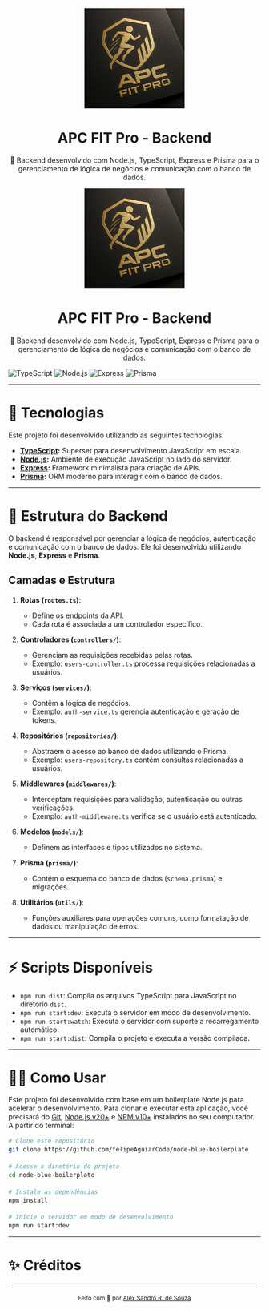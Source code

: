 <div align="center">
  <img src="https://github.com/alexsrs/apc-fit-pro/blob/main/apcpro-web/public/images/logo-na-capa.png" alt="Logo" height="200">
  <h1 align="center"><strong>APC FIT Pro - Backend</strong></h1>
  <p align="center">
    🚀 Backend desenvolvido com Node.js, TypeScript, Express e Prisma para o gerenciamento de lógica de negócios e comunicação com o banco de dados.
  </p>
</div>

<div align="center">
  <img src="\apcpro-web\public\images\logo-na-capa.png" alt="Logo" height="200">
  <h1 align="center"><strong>APC FIT Pro - Backend</strong></h1>
  <p align="center">
    🚀 Backend desenvolvido com Node.js, TypeScript, Express e Prisma para o gerenciamento de lógica de negócios e comunicação com o banco de dados.
  </p>
</div>

![TypeScript](https://img.shields.io/badge/TypeScript-5.4-blue.svg?style=for-the-badge&logo=typescript)
![Node.js](https://img.shields.io/badge/Node.js-20+-green.svg?style=for-the-badge&logo=nodedotjs)
![Express](https://img.shields.io/badge/Express.js-4.x-lightgrey.svg?style=for-the-badge&logo=express)
![Prisma](https://img.shields.io/badge/Prisma-ORM-2D3748.svg?style=for-the-badge&logo=prisma)

---

# 🚀 Tecnologias

Este projeto foi desenvolvido utilizando as seguintes tecnologias:

- **[TypeScript](https://www.typescriptlang.org/):** Superset para desenvolvimento JavaScript em escala.
- **[Node.js](https://nodejs.org/):** Ambiente de execução JavaScript no lado do servidor.
- **[Express](https://expressjs.com/):** Framework minimalista para criação de APIs.
- **[Prisma](https://www.prisma.io/):** ORM moderno para interagir com o banco de dados.

---

# 📂 Estrutura do Backend

O backend é responsável por gerenciar a lógica de negócios, autenticação e comunicação com o banco de dados. Ele foi desenvolvido utilizando **Node.js**, **Express** e **Prisma**.

## Camadas e Estrutura

1. **Rotas (`routes.ts`)**:
   - Define os endpoints da API.
   - Cada rota é associada a um controlador específico.

2. **Controladores (`controllers/`)**:
   - Gerenciam as requisições recebidas pelas rotas.
   - Exemplo: `users-controller.ts` processa requisições relacionadas a usuários.

3. **Serviços (`services/`)**:
   - Contêm a lógica de negócios.
   - Exemplo: `auth-service.ts` gerencia autenticação e geração de tokens.

4. **Repositórios (`repositories/`)**:
   - Abstraem o acesso ao banco de dados utilizando o Prisma.
   - Exemplo: `users-repository.ts` contém consultas relacionadas a usuários.

5. **Middlewares (`middlewares/`)**:
   - Interceptam requisições para validação, autenticação ou outras verificações.
   - Exemplo: `auth-middleware.ts` verifica se o usuário está autenticado.

6. **Modelos (`models/`)**:
   - Definem as interfaces e tipos utilizados no sistema.

7. **Prisma (`prisma/`)**:
   - Contém o esquema do banco de dados (`schema.prisma`) e migrações.

8. **Utilitários (`utils/`)**:
   - Funções auxiliares para operações comuns, como formatação de dados ou manipulação de erros.

---

# ⚡ Scripts Disponíveis

- `npm run dist`: Compila os arquivos TypeScript para JavaScript no diretório `dist`.
- `npm run start:dev`: Executa o servidor em modo de desenvolvimento.
- `npm run start:watch`: Executa o servidor com suporte a recarregamento automático.
- `npm run start:dist`: Compila o projeto e executa a versão compilada.

---

# 👨‍💻 Como Usar

Este projeto foi desenvolvido com base em um boilerplate Node.js para acelerar o desenvolvimento. Para clonar e executar esta aplicação, você precisará do [Git](https://git-scm.com), [Node.js v20+](https://nodejs.org/en/) e [NPM v10+](https://nodejs.org/en/) instalados no seu computador. A partir do terminal:

```bash
# Clone este repositório
git clone https://github.com/felipeAguiarCode/node-blue-boilerplate

# Acesse o diretório do projeto
cd node-blue-boilerplate

# Instale as dependências
npm install

# Inicie o servidor em modo de desenvolvimento
npm run start:dev
```

---

# ✨ Créditos


---

<div align="center">
  <p><sub>Feito com 💙 por <a href="https://github.com/alexsrs">Alex Sandro R. de Souza</a></sub></p>
</div>
